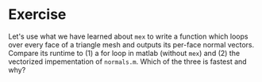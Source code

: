 # Exercise

Let's use what we have learned about `mex` to write a function which loops over
every face of a triangle mesh and outputs its per-face normal vectors. Compare
its runtime to (1) a for loop in matlab (without `mex`) and (2) the vectorized
impementation of `normals.m`. Which of the three is fastest and why?
